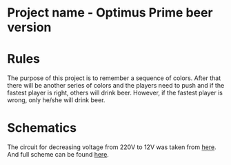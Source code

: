 # Project name - Optimus Prime beer version

# Rules
The purpose of this project is to remember a sequence of colors.
After that there will be another series of colors and the players need
to push and if the fastest player is right, others will drink beer.
However, if the fastest player is wrong, only he/she will drink beer.  

# Schematics
The circuit for decreasing voltage from 220V to 12V was taken from [here](https://howtomechatronics.com/tutorials/arduino/control-high-voltage-devices-arduino-relay-tutorial/). And full scheme can be found [here](https://drive.google.com/open?id=1aaEmxFsByKZnA9qFmCxOx5QdOd1VNaZ5).
